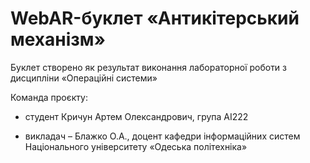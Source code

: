 # WebAR-буклет «Антикітерський механізм»
Буклет створено як результат виконання лабораторної роботи з дисципліни «Операційні системи»

Команда проєкту:

+ студент Кричун Артем Олександрович, група AI222

+ викладач – Блажко О.А., доцент кафедри інформаційних систем Національного
університету «Одеська політехніка»
